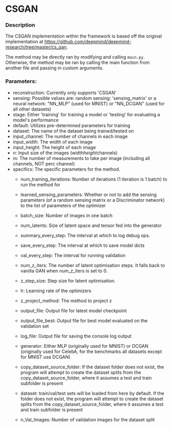 # CSGAN
### Description
The CSGAN implementation within the framework is based off the original implementation at https://github.com/deepmind/deepmind-research/tree/master/cs_gan.

The method may be directly ran by modifying and calling `main.py`. Otherwise, the method may be ran by calling the main function from another file and passing in custom arguments.

### Parameters:
* reconstruction: Currently only supports 'CSGAN'
* sensing: Possible values are: random sensing: 'sensing_matrix' or a neural network: "NN_MLP" (used for MNIST) or "NN_DCGAN" (used for all other datasets)
* stage: Either 'training' for training a model or 'testing' for evaluating a model's performance
* default: Utilizes pre-determined parameters for training
* dataset: The name of the dataset being trained/tested on
* input_channel: The number of channels in each image
* input_width: The width of each image
* input_height: The height of each image
* n: Input size of the images (width*height*channels)
* m: The number of measurements to take per image (including all channels, NOT perc channel)
* specifics: The specific parameters for the method.
  * num_training_iterations: Number of iterations (1 iteration is 1 batch) to run the method for
  * learned_sensing_parameters: Whether or not to add the sensing parameters (of a random sensing matrix or a Discriminator network) to the list of parameters of the optimizer
  * batch_size: Number of images in one batch
  * num_latents: Size of latent space and tensor fed into the generator
  * summary_every_step: The interval at which to log debug ops.
  * save_every_step: The interval at which to save model dicts
  * val_every_step: The interval for running validation
  * num_z_iters: The number of latent optimisation steps. It falls back to vanilla GAN when num_z_iters is set to 0.
  * z_step_size: Step size for latent optimisation.
  * lr: Learning rate of the optimizers
  * z_project_method: The method to project z
  * output_file: Output file for latest model checkpoint
  * output_file_best: Output file for best model evaluated on the validation set
  * log_file: Output file for saving the console log output
  * generator: Either MLP (originally used for MNIST) or DCGAN (originally used for CelebA, for the benchmarks all datasets except for MNIST use DCGAN)

  * copy_dataset_source_folder: If the dataset folder does not exist, the program will attempt to create the dataset splits from the copy_dataset_source_folder, where it assumes a test and train subfolder is present
  * dataset: train/val/test sets will be loaded from here by default. If the folder does not exist, the program will attempt to create the dataset splits from the copy_dataset_source_folder, where it assumes a test and train subfolder is present
  * n_Val_Images: Number of validation images for the dataset split
  
